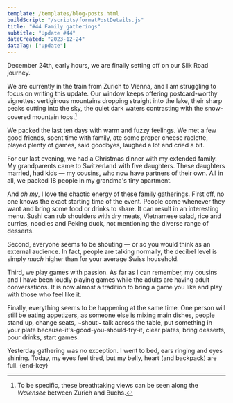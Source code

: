 ```yaml
---
template: /templates/blog-posts.html
buildScript: "/scripts/formatPostDetails.js"
title: "#44 Family gatherings"
subtitle: "Update #44"
dateCreated: "2023-12-24"
dataTag: ["update"]
---
```


December 24th, early hours, we are finally setting off on our Silk Road journey.

We are currently in the train from Zurich to Vienna, and I am struggling to focus on writing this update. Our window keeps offering postcard-worthy vignettes: vertiginous mountains dropping straight into the lake, their sharp peaks cutting into the sky, the quiet dark waters contrasting with the snow-covered mountain tops.[^1]

We packed the last ten days with warm and fuzzy feelings. We met a few good friends, spent time with family, ate some proper cheese raclette, played plenty of games, said goodbyes, laughed a lot and cried a bit.

For our last evening, we had a Christmas dinner with my extended family. My grandparents came to Switzerland with five daughters. These daughters married, had kids — my cousins, who now have partners of their own. All in all, we packed 18 people in my grandma's tiny apartment.

And _oh my_, I love the chaotic energy of these family gatherings. First off, no one knows the exact starting time of the event. People come whenever they want and bring some food or drinks to share. It can result in an interesting menu. Sushi can rub shoulders with dry meats, Vietnamese salad, rice and curries, noodles and Peking duck, not mentioning the diverse range of desserts.

Second, everyone seems to be shouting — or so you would think as an external audience. In fact, people are talking normally, the decibel level is simply _much_ higher than for your average Swiss household.

Third, we play games with passion. As far as I can remember, my cousins and I have been loudly playing games while the adults are having adult conversations. It is now almost a tradition to bring a game you like and play with those who feel like it.

Finally, everything seems to be happening at the same time. One person will still be eating appetizers, as someone else is mixing main dishes, people stand up, change seats, ~shout~ talk across the table, put something in your plate because-it's-good-you-should-try-it, clear plates, bring desserts, pour drinks, start games.

Yesterday gathering was no exception. I went to bed, ears ringing and eyes shining. Today, my eyes feel tired, but my belly, heart (and backpack) are full. {end-key}

[^1]: To be specific, these breathtaking views can be seen along the _Walensee_ between Zurich and Buchs.
